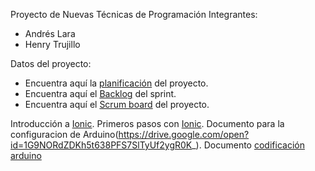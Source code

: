 Proyecto de Nuevas Técnicas de Programación
Integrantes:
- Andrés Lara
- Henry Trujillo

Datos del proyecto:
- Encuentra aquí la [planificación](https://drive.google.com/open?id=1MhvLfqhMAY31Juw6owaRdDubXKWF6ekfnddxBr3ZzMg) del proyecto.
- Encuentra aquí el [Backlog](https://drive.google.com/open?id=1XoCZ8QygcaFWhir_MMFjvt51ql-Pwao3UBzEbPYs448) del sprint.
- Encuentra aquí el [Scrum board](https://trello.com/b/k7ZeRxMh) del proyecto.

Introducción a [Ionic](https://drive.google.com/drive/folders/0B58qkSBVWAgCa25vRmVBMjdMd0k?usp=sharing).
Primeros pasos con [Ionic](https://drive.google.com/file/d/1K5ql2t75YvVJOydPTLmnnAQNKhKWTIYE/view?usp=sharing).
Documento para la configuracion de Arduino(https://drive.google.com/open?id=1G9NORdZDKh5t638PFS7SlTyUf2ygR0K_).
Documento [codificación arduino](https://drive.google.com/open?id=1EBiaGr-QBl-9nDAe3x3PiDJkfgQQE_EM)